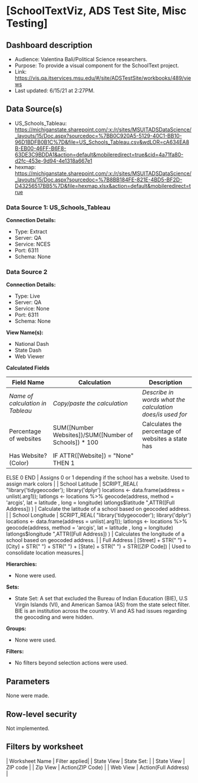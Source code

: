 # [SchoolTextViz, ADS Test Site, Misc Testing]

## Dashboard description
- Audience: Valentina Bali/Political Science researchers.
- Purpose: To provide a visual component for the SchoolText project.
- Link: https://vis.qa.itservices.msu.edu/#/site/ADSTestSite/workbooks/489/views
- Last updated: 6/15/21 at 2:27PM.

## Data Source(s)
- US_Schools_Tableau: https://michiganstate.sharepoint.com/:x:/r/sites/MSUITADSDataScience/_layouts/15/Doc.aspx?sourcedoc=%7BB0C920A5-5129-40C1-BB10-96D1BDFB0B1C%7D&file=US_Schools_Tableau.csv&wdLOR=cA634EA8B-EB00-46FF-B6F8-63DE3C9BDDA1&action=default&mobileredirect=true&cid=4a71fa80-d2fc-453e-9d94-4e1318a667e1
- hexmap: https://michiganstate.sharepoint.com/:x:/r/sites/MSUITADSDataScience/_layouts/15/Doc.aspx?sourcedoc=%7B8BB184FE-821E-4BD5-BF2D-D43256517BB5%7D&file=hexmap.xlsx&action=default&mobileredirect=true

### Data Source 1: US_Schools_Tableau

__Connection Details:__
- Type: Extract
- Server: QA
- Service: NCES
- Port: 6311
- Schema: None

### Data Source 2

__Connection Details:__
- Type: Live
- Server: QA
- Service: None
- Port: 6311
- Schema: None


__View Name(s):__
- National Dash
- State Dash
- Web Viewer 

__Calculated Fields__

| Field Name | Calculation | Description|
| --- | --- | --- |
| _Name of calculation in Tableau_ | _Copy/paste the calculation_ | _Describe in words what the calculation does/is used for_|
| Percentage of websites | SUM([Number Websites])/SUM([Number of Schools]) * 100 | Calculates the percentage of websites a state has |
| Has Website? (Color) | IF ATTR([Website]) = "None" THEN 1 
ELSE 0 
END | Assigns 0 or 1 depending if the school has a website. Used to assign mark colors  |
| School Latitude  | SCRIPT_REAL(
"library('tidygeocoder');
library('dplyr')
locations <- data.frame(address = unlist(.arg1));
latlongs <- locations %>% geocode(address, method = 'arcgis', lat = latitude , long = longitude)
latlongs$latitude
",ATTR([Full Address])
)  | Calculate the latitude of a school based on geocoded address. |
| School Longitude | SCRIPT_REAL(
"library('tidygeocoder');
library('dplyr')
locations <- data.frame(address = unlist(.arg1));
latlongs <- locations %>% geocode(address, method = 'arcgis', lat = latitude , long = longitude)
latlongs$longitude
",ATTR([Full Address])
) | Calculates the longitude of a school based on geocoded address. |
| Full Address | [Street] + STR(" ") + [City] + STR(" ") + STR(" ") + [State] + STR(" ") + STR([ZIP Code]) | Used to consolidate location measures.|

__Hierarchies:__
- None were used.

__Sets:__ 
- State Set: 
A set that excluded the Bureau of Indian Education (BIE), U.S Virgin Islands (VI), and American Samoa (AS) from the state select filter. 
BIE is an institution across the country. VI and AS had issues regarding the geocoding and were hidden. 

__Groups:__
- None were used.

__Filters:__
- No filters beyond selection actions were used.

## Parameters

None were made.


## Row-level security

Not implemented.

## Filters by worksheet

| Worksheet Name | Filter applied|
| State View | State Set: <State> |
| State View | ZIP code |
| Zip View | Action(ZIP Code) |
| Web View | Action(Full Address) |
